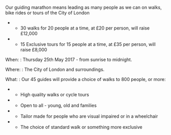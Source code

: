 
   Our guiding marathon means leading as many people as we can on walks, bike rides or tours of the City of London

   * - 30 walks for 20 people at a time, at £20 per person, will raise £12,000
   * - 15 Exclusive tours for 15 people at a time, at £35 per person, will raise £8,000

When:
: Thursday 25th May 2017 - from sunrise to midnight.

Where:
: The City of London and surroundings.

What:
: Our 45 guides will provide a choice of walks to 800 people, or more:
<!-- bogus -->
* - High quality walks or cycle tours
* - Open to all - young, old and families
* - Tailor made for people who are visual impaired or in a wheelchair
* - The choice of standard walk or something more exclusive
